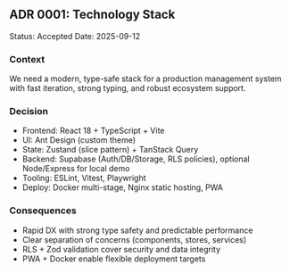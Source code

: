 ## ADR 0001: Technology Stack

Status: Accepted
Date: 2025-09-12

### Context
We need a modern, type-safe stack for a production management system with fast iteration, strong typing, and robust ecosystem support.

### Decision
- Frontend: React 18 + TypeScript + Vite
- UI: Ant Design (custom theme)
- State: Zustand (slice pattern) + TanStack Query
- Backend: Supabase (Auth/DB/Storage, RLS policies), optional Node/Express for local demo
- Tooling: ESLint, Vitest, Playwright
- Deploy: Docker multi-stage, Nginx static hosting, PWA

### Consequences
- Rapid DX with strong type safety and predictable performance
- Clear separation of concerns (components, stores, services)
- RLS + Zod validation cover security and data integrity
- PWA + Docker enable flexible deployment targets


